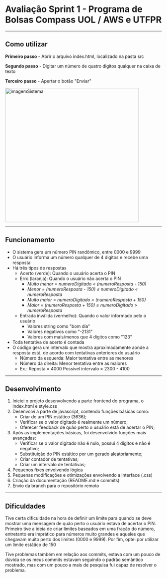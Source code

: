 # Avaliação Sprint 1 - Programa de Bolsas Compass UOL / AWS e UTFPR

***

## Como utilizar

__Primeiro passo__ - Abrir o arquivo index.html, localizado na pasta src

__Segundo passo__ - Digitar um número de quatro digitos qualquer na caixa de texto

__Terceiro passo__ - Apertar o botão "Enviar"

<img width="430" alt="imagemSistema" src="https://github.com/JoaoVitorSDelfino/testandoBranches/assets/103132209/515347c9-985b-4d43-9763-61ae5e047c39">

***

## Funcionamento
- O sistema gera um número PIN randômico, entre 0000 e 9999
- O usuário informa um número qualquer de 4 digitos e recebe uma resposta
- Há três tipos de respostas
  - Acerto (verde): Quando o usuário acerta o PIN
  - Erro (laranja): Quando o usuário não acerta o PIN
    - *Muito menor =  numeroDigitado < (numeroResposta - 150)*
    - *Menor = (numeroResposta - 150) ≤ numeroDigitado <  numeroResposta*
    - *Muito maior = numeroDigitado > (numeroResposta + 150)* 
    - *Maior = (numeroResposta + 150) ≥ numeroDigitado > numeroResposta*
  - Entrada inválida (vermelho): Quando o valor informado pelo o usuário 
    - Valores string como "bom dia"
    - Valores negativos como "-2131"
    - Valores com mais/menos que 4 digitos como "123"
- Toda tentativa de acerto é contada
- O código gera um intervalo que mostra aproximadamente aonde a resposta está, de acordo com tentativas anteriores do usuário
  - Número da esquerda: Maior tentativa entre as menores 
  - Número da direita: Menor tentativa entre as maiores
  - Ex.: Reposta = 4000
         Possível intervalo = 2300 - 4100

***

## Desenvolvimento
1. Iniciei o projeto desenvolvendo a parte frontend do programa, o index.html e style.css
2. Desenvolvi a parte de javascript, contendo funções básicas como:
    - Criar de um PIN estático (3636);
    - Verificar se o valor digitado é realmente um número;
    - Oferecer feedback de quão perto o usuário está de acertar o PIN;
3. Após as implementações básicas, foi desenvolvido funções mais avançadas:
    - Verificar se o valor digitado não é nulo, possui 4 digitos e não é negativo;
    - Substituição do PIN estático por um gerado aleatoriamente;
    - Criar contador de tentativas;
    - Criar um intervalo de tentativas;
4. Pequenos fixes envolvendo lógica
5. Pequenas modificações e otimizações envolvendo a interface (.css)
6. Criação da documentação (README.md e commits)
7. Envio da branch para o repositório remoto

***

## Dificuldades
Tive certa dificuldade na hora de definir um limite para quando se deve mostrar uma mensagem de quão perto o usuário estava de acertar o PIN. Primeiro tive a ideia de criar limites baseados em uma fração do número, entretanto era imprático para números muito grandes e aqueles que chegavam muito perto dos limites (0000 e 9999). Por fim, optei por utilizar um limite estático de 150

Tive problemas também em relação aos commits, estava com um pouco de dúvida se os meus commits estavam seguindo o padrão semântico mostrado, mas com um pouco a mais de pesquisa fui capaz de resolver o problema.
